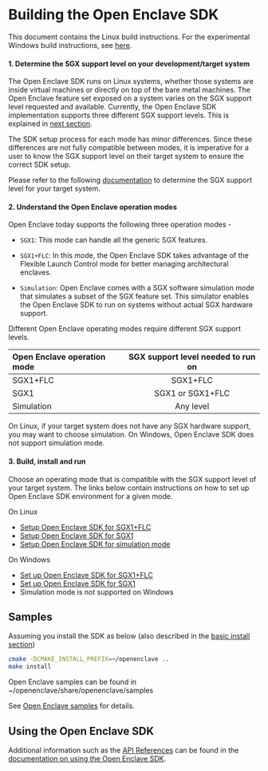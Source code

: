 # Building the Open Enclave SDK

This document contains the Linux build instructions. For the experimental Windows build instructions, see [here](/docs/GettingStartedDocs/GettingStarted.Windows.md).

#### 1. Determine the SGX support level on your development/target system

The Open Enclave SDK runs on Linux systems, whether those systems are inside virtual machines or directly on top of the bare metal machines.
The Open Enclave feature set exposed on a system varies on the SGX support level requested and available.
Currently, the Open Enclave SDK implementation supports three different SGX support levels. This is explained in [next section](building_oe_sdk.md#2-understand-the-open-enclave-operation-modes).

The SDK setup process for each mode has minor differences. Since these differences are not fully compatible between modes, it is imperative for a user to know the SGX support level on their target system to ensure the correct SDK setup.

Please refer to the following [documentation](/docs/GettingStartedDocs/SGXSupportLevel.md) to determine the SGX support level for your target system.

#### 2. Understand the Open Enclave operation modes

  Open Enclave today supports the following three operation modes -

   - `SGX1`: This mode can handle all the generic SGX features.

   - `SGX1+FLC`: In this mode, the Open Enclave SDK takes advantage of the Flexible Launch
                 Control mode for better managing architectural enclaves.

   - `Simulation`: Open Enclave comes with a SGX software simulation mode that simulates a subset of
                  the SGX feature set. This simulator enables the Open Enclave SDK to run on
                  systems without actual SGX hardware support.

   Different Open Enclave operating modes require different SGX support levels.

   | Open Enclave operation mode|  SGX support level needed to run on |
   |:---------------------------|:-----------------------------------:|
   | SGX1+FLC                   | SGX1+FLC                            |
   | SGX1                       | SGX1 or SGX1+FLC                    |
   | Simulation                  | Any level                           |

   On Linux, if your target system does not have any SGX hardware support, you may want to choose simulation.
   On Windows, Open Enclave SDK does not support simulation mode.

#### 3. Build, install and run

   Choose an operating mode that is compatible with the SGX support level of your target system.
   The links below contain instructions on how to set up Open Enclave SDK environment for a given mode.

On Linux
  - [Setup Open Enclave SDK for SGX1+FLC](SGX1FLCGettingStarted.md)
  - [Setup Open Enclave SDK for SGX1](SGX1GettingStarted.md)
  - [Setup Open Enclave SDK for simulation mode](SimulatorGettingStarted.md)

On Windows
 - [Set up Open Enclave SDK for SGX1+FLC](WindowsSGX1FLCGettingStarted.md)
 - [Set up Open Enclave SDK for SGX1](WindowsSGX1GettingStarted.md)
 - Simulation mode is not supported on Windows

## Samples

Assuming you install the SDK as below (also described in the [basic install section](InstallInfo.md#basic-install))

```bash
cmake -DCMAKE_INSTALL_PREFIX=~/openenclave ..
make install
```

Open Enclave samples can be found in ~/openenclave/share/openenclave/samples

See [Open Enclave samples](/samples/README.md) for details.

## Using the Open Enclave SDK

Additional information such as the [API References](/docs/GettingStartedDocs/using_oe_sdk.md#api-references)
can be found in the [documentation on using the Open Enclave SDK](/docs/GettingStartedDocs/using_oe_sdk.md).
